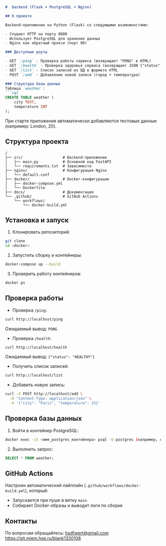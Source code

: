 

```markdown
#  backend (Flask + PostgreSQL + Nginx)

## О проекте

Backend-приложение на Python (Flask) со следующими возможностями:

- Слушает HTTP на порту 8080
- Использует PostgreSQL для хранения данных
- Nginx как обратный прокси (порт 80)

### Доступные роуты

- GET `/ping` - Проверка работы сервиса (возвращает "PONG" в HTML)
- GET `/health` - Проверка здоровья сервиса (возвращает JSON {"status": "HEALTHY"})
- GET `/list` - Список записей из БД в формате HTML
- POST `/add` - Добавление новой записи (город + температура)

### Структура базы данных
Таблица `weather`:
```sql
CREATE TABLE weather (
    city TEXT,
    temperature INT
);
```

При старте приложения автоматически добавляются тестовые данные (например: London, 20).

## Структура проекта

```
/
├── src/                  # Backend-приложение
│   ├── main.py           # Основной код FastAPI
│   └── requirements.txt  # Зависимости
├── nginx/                # Конфигурация Nginx
│   └── default.conf      
├── docker/               # Docker-конфигурации
│   ├── docker-compose.yml
│   └── Dockerfile
├── docs/                 # Документация
└── .github/              # GitHub Actions
    └── workflows/
        └── docker-build.yml
```

## Установка и запуск

1. Клонировать репозиторий:
```bash
git clone
cd <docker>
```

2. Запустить сборку и контейнеры:
```bash
docker-compose up --build
```

3. Проверить работу контейнеров:
```bash
docker ps
```

## Проверка работы

- Проверка `/ping`:
```bash
curl http://localhost/ping
```
Ожидаемый вывод: `PONG`

- Проверка `/health`:
```bash
curl http://localhost/health
```
Ожидаемый вывод: `{"status": "HEALTHY"}`

- Получить список записей:
```bash
curl http://localhost/list
```

- Добавить новую запись:
```bash
curl -X POST http://localhost/add \
  -H "Content-Type: application/json" \
  -d '{"city": "Paris", "temperature": 25}'
```

## Проверка базы данных

1. Войти в контейнер PostgreSQL:
```bash
docker exec -it <имя_postgres_контейнера> psql -U postgres (например, docker-db-1)
```

2. Выполнить запрос:
```sql
SELECT * FROM weather;
```

## GitHub Actions

Настроен автоматический пайплайн (`.github/workflows/docker-build.yml`), который:
- Запускается при пуше в ветку `main`
- Собирает Docker-образы и выводит логи по сборке

## Контакты

По вопросам обращайтесь: [hsdfwert@gmail.com](mailto:hsdfwert@gmail.com)
https://git.miem.hse.ru/blank1330108
```
